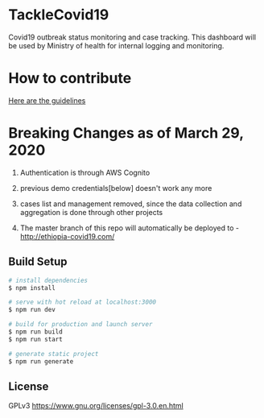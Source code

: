 # TackleCovid19

Covid19 outbreak status monitoring and case tracking.
This dashboard will be used by Ministry of health for internal logging and monitoring.

# How to contribute

[Here are the guidelines](CONTRIBUTING.md)


# Breaking Changes as of March 29, 2020
1. Authentication is through AWS Cognito

2. previous demo credentials[below]  doesn't work any more

3. cases list and management removed, since the data collection and aggregation is done through other projects

4. The master branch of this repo will automatically be deployed to - http://ethiopia-covid19.com/   



## Build Setup

```bash
# install dependencies
$ npm install

# serve with hot reload at localhost:3000
$ npm run dev

# build for production and launch server
$ npm run build
$ npm run start

# generate static project
$ npm run generate
```

## License

GPLv3
https://www.gnu.org/licenses/gpl-3.0.en.html
